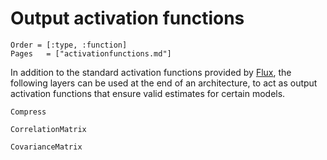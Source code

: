 # Output activation functions

```@index
Order = [:type, :function]
Pages   = ["activationfunctions.md"]
```

In addition to the standard activation functions provided by [Flux](https://fluxml.ai/Flux.jl/stable/models/activation/), the following layers can be used at the end of an architecture, to act as output activation functions that ensure valid estimates for certain models.

```@docs
Compress

CorrelationMatrix

CovarianceMatrix
```
